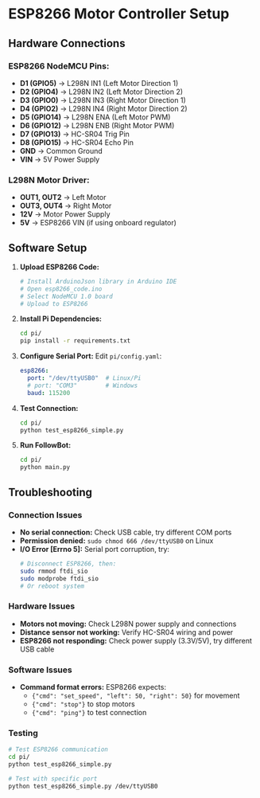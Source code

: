 # ESP8266 Motor Controller Setup

## Hardware Connections

### ESP8266 NodeMCU Pins:
- **D1 (GPIO5)** → L298N IN1 (Left Motor Direction 1)
- **D2 (GPIO4)** → L298N IN2 (Left Motor Direction 2)  
- **D3 (GPIO0)** → L298N IN3 (Right Motor Direction 1)
- **D4 (GPIO2)** → L298N IN4 (Right Motor Direction 2)
- **D5 (GPIO14)** → L298N ENA (Left Motor PWM)
- **D6 (GPIO12)** → L298N ENB (Right Motor PWM)
- **D7 (GPIO13)** → HC-SR04 Trig Pin
- **D8 (GPIO15)** → HC-SR04 Echo Pin
- **GND** → Common Ground
- **VIN** → 5V Power Supply

### L298N Motor Driver:
- **OUT1, OUT2** → Left Motor
- **OUT3, OUT4** → Right Motor
- **12V** → Motor Power Supply
- **5V** → ESP8266 VIN (if using onboard regulator)

## Software Setup

1. **Upload ESP8266 Code:**
   ```bash
   # Install ArduinoJson library in Arduino IDE
   # Open esp8266_code.ino
   # Select NodeMCU 1.0 board
   # Upload to ESP8266
   ```

2. **Install Pi Dependencies:**
   ```bash
   cd pi/
   pip install -r requirements.txt
   ```

3. **Configure Serial Port:**
   Edit `pi/config.yaml`:
   ```yaml
   esp8266:
     port: "/dev/ttyUSB0"  # Linux/Pi
     # port: "COM3"        # Windows
     baud: 115200
   ```

4. **Test Connection:**
   ```bash
   cd pi/
   python test_esp8266_simple.py
   ```

5. **Run FollowBot:**
   ```bash
   cd pi/
   python main.py
   ```

## Troubleshooting

### Connection Issues
- **No serial connection:** Check USB cable, try different COM ports
- **Permission denied:** `sudo chmod 666 /dev/ttyUSB0` on Linux
- **I/O Error [Errno 5]:** Serial port corruption, try:
  ```bash
  # Disconnect ESP8266, then:
  sudo rmmod ftdi_sio
  sudo modprobe ftdi_sio
  # Or reboot system
  ```

### Hardware Issues
- **Motors not moving:** Check L298N power supply and connections
- **Distance sensor not working:** Verify HC-SR04 wiring and power
- **ESP8266 not responding:** Check power supply (3.3V/5V), try different USB cable

### Software Issues
- **Command format errors:** ESP8266 expects:
  - `{"cmd": "set_speed", "left": 50, "right": 50}` for movement
  - `{"cmd": "stop"}` to stop motors
  - `{"cmd": "ping"}` to test connection

### Testing
```bash
# Test ESP8266 communication
cd pi/
python test_esp8266_simple.py

# Test with specific port
python test_esp8266_simple.py /dev/ttyUSB0
```